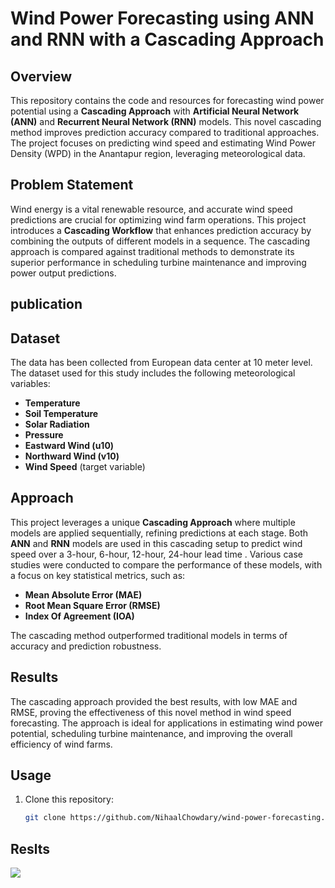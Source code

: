 
# Wind Power Forecasting using ANN and RNN with a Cascading Approach

## Overview
This repository contains the code and resources for forecasting wind power potential using a **Cascading Approach** with **Artificial Neural Network (ANN)** and **Recurrent Neural Network (RNN)** models. This novel cascading method improves prediction accuracy compared to traditional approaches. The project focuses on predicting wind speed and estimating Wind Power Density (WPD) in the Anantapur region, leveraging meteorological data.

## Problem Statement
Wind energy is a vital renewable resource, and accurate wind speed predictions are crucial for optimizing wind farm operations. This project introduces a **Cascading Workflow** that enhances prediction accuracy by combining the outputs of different models in a sequence. The cascading approach is compared against traditional methods to demonstrate its superior performance in scheduling turbine maintenance and improving power output predictions.

## publication
[](https://github.com/NihaalChowdary/Wind-speed-prediction/blob/main/Chowdary_2023_J._Phys.__Conf._Ser._2471_012029.pdf)

## Dataset
The data has been collected from European data center at 10 meter level.
The dataset used for this study includes the following meteorological variables:
- **Temperature**
- **Soil Temperature**
- **Solar Radiation**
- **Pressure**
- **Eastward Wind (u10)**
- **Northward Wind (v10)**
- **Wind Speed** (target variable)

## Approach
This project leverages a unique **Cascading Approach** where multiple models are applied sequentially, refining predictions at each stage. Both **ANN** and **RNN** models are used in this cascading setup to predict wind speed over a 3-hour, 6-hour, 12-hour, 24-hour lead time . Various case studies were conducted to compare the performance of these models, with a focus on key statistical metrics, such as:
- **Mean Absolute Error (MAE)**
- **Root Mean Square Error (RMSE)**
- **Index Of Agreement (IOA)**

The cascading method outperformed traditional models in terms of accuracy and prediction robustness.

## Results
The cascading approach provided the best results, with low MAE and RMSE, proving the effectiveness of this novel method in wind speed forecasting. The approach is ideal for applications in estimating wind power potential, scheduling turbine maintenance, and improving the overall efficiency of wind farms.

## Usage
1. Clone this repository:
   ```bash
   git clone https://github.com/NihaalChowdary/wind-power-forecasting.git

## Reslts
![](https://github.com/NihaalChowdary/Wind-speed-prediction/blob/main/model%20forecast.png)

